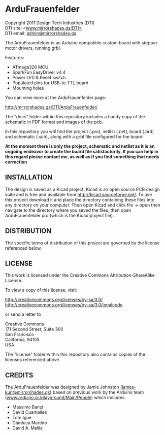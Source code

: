 ArduFrauenfelder
=============================
Copyright 2011 Design Tech Industries (DTI)  
DTI site:  <www.mirrorshades.gs/DTI>  
DTI email: <admin@mirrorshades.gs>  

The ArduFrauenfelder is an Arduino compatible custom board with 
stepper motor drivers, running grbl.

Features:

 * ATmega328 MCU
 * SparkFun EasyDriver v4.4
 * Power LED & Reset switch
 * Populated pins for USB-to-TTL board
 * Mounting holes

You can view more at the ArduFrauenfelder page:

  http://mirrorshades.gs/DTI/ArduFrauenfelder/

The "docs" folder within this repository includes a handy copy of the
schematic in PDF format and images of the pcb.

In this repository you will find the project (.pro), netlist (.net), 
board (.brd) and schematic (.sch), along with a grbl file configured for the board.

**At the moment there is only the project, schematic and netlist as it is an ongoing 
endeavor to create the board file satisfactorily. If you can help in this regard please 
contact me, as well as if you find something that needs correction**

INSTALLATION
------------
The design is saved as a Kicad project. Kicad is an open source PCB design suite and is
free and available from http://kicad.sourceforge.net/. To use this project download it and 
place the directory containing these files into any directory on your computer. Then open 
Kicad and click file -> open then navigate to the directory where you saved the files, then 
open ArduFrauenfelder.pro (which is the Kicad project file).


DISTRIBUTION
------------
The specific terms of distribution of this project are governed by the
license referenced below.


LICENSE
-------
This work is licensed under the Creative Commons Attribution-ShareAlike License.  

To view a copy of this license, visit:

  http://creativecommons.org/licenses/by-sa/3.0/  
  http://creativecommons.org/licenses/by-sa/3.0/legalcode

or send a letter to

  Creative Commons  
  171 Second Street, Suite 300  
  San Francisco  
  California, 94105  
  USA

The "license" folder within this repository also contains copies of the
licenses referenced above.


CREDITS
-------
The ArduFrauenfelder was designed by Jamie Johnston (james-kun@mirrorshades.gs) 
based on previous work by the Arduino team (www.arduino.cc/playground/Main/People) 
which includes:

 * Massimo Banzi
 * David Cuartielles
 * Tom Igoe
 * Gianluca Martino
 * David A. Mellis
